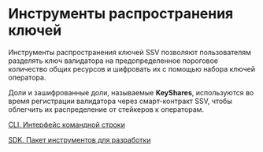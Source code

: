 # Инструменты распространения ключей

Инструменты распространения ключей SSV позволяют пользователям разделять ключ валидатора на предопределенное пороговое количество общих ресурсов и шифровать их с помощью набора ключей оператора.

Доли и зашифрованные доли, называемые **KeyShares**, используются во время регистрации валидатора через смарт-контракт SSV, чтобы облегчить их распределение от стейкеров к операторам.

<a href="/docs/ssv.network/Dev/Tools/KeyDistributor/cli_interface" class="btn card padding--lg cardContainer_node_modules-@docusaurus-theme-classic-lib-theme-DocCard-styles-module">CLI. Интерфейс командной строки</a>


<a href="/docs/ssv.network/Dev/Tools/KeyDistributor/sdk" class="btn card padding--lg cardContainer_node_modules-@docusaurus-theme-classic-lib-theme-DocCard-styles-module">SDK. Пакет инструментов для разработки</a>
